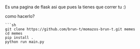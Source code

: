 Es una pagina de flask asi que pues la tienes que correr tu :)

como hacerlo?

```
```sh
git clone https://github.com/brun-t/momazos-brun-t.git memes
cd memes
pip install .
python run main.py
```
